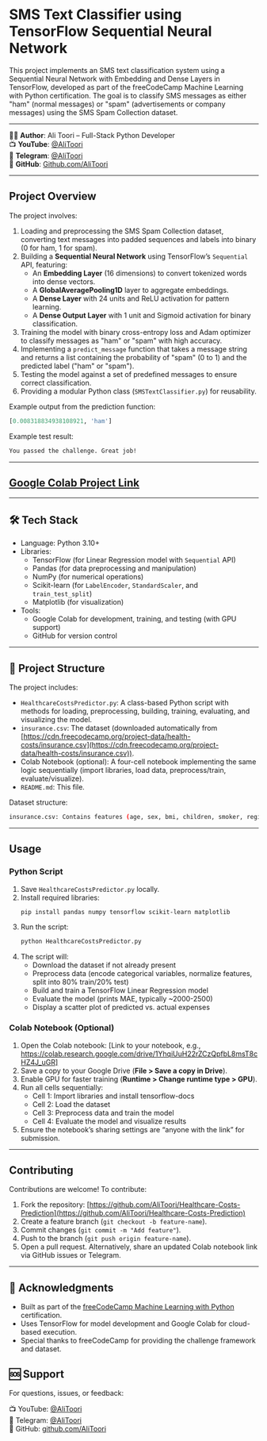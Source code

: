 # SMS Text Classifier using TensorFlow Sequential Neural Network

This project implements an SMS text classification system using a Sequential Neural Network with Embedding and Dense Layers in TensorFlow, developed as part of the freeCodeCamp Machine Learning with Python certification. The goal is to classify SMS messages as either "ham" (normal messages) or "spam" (advertisements or company messages) using the SMS Spam Collection dataset.

---

👨‍💻 **Author**: Ali Toori – Full-Stack Python Developer  
📺 **YouTube**: [@AliToori](https://youtube.com/@AliToori)  
💬 **Telegram**: [@AliToori](https://t.me/@AliToori)  
📂 **GitHub**: [Github.com/AliToori](https://github.com/AliToori)

---

## Project Overview
The project involves:
1. Loading and preprocessing the SMS Spam Collection dataset, converting text messages into padded sequences and labels into binary (0 for ham, 1 for spam).
2. Building a **Sequential Neural Network** using TensorFlow’s `Sequential` API, featuring:
   - An **Embedding Layer** (16 dimensions) to convert tokenized words into dense vectors.
   - A **GlobalAveragePooling1D** layer to aggregate embeddings.
   - A **Dense Layer** with 24 units and ReLU activation for pattern learning.
   - A **Dense Output Layer** with 1 unit and Sigmoid activation for binary classification.
3. Training the model with binary cross-entropy loss and Adam optimizer to classify messages as "ham" or "spam" with high accuracy.
4. Implementing a `predict_message` function that takes a message string and returns a list containing the probability of "spam" (0 to 1) and the predicted label ("ham" or "spam").
5. Testing the model against a set of predefined messages to ensure correct classification.
6. Providing a modular Python class (`SMSTextClassifier.py`) for reusability.

Example output from the prediction function:
```python
[0.008318834938108921, 'ham']
```

Example test result:
```bash
You passed the challenge. Great job!
```

---

## [Google Colab Project Link](https://colab.research.google.com/drive/1XF7scLFr_brcQARJEf5CiS3lxFcaSSrr#scrollTo=8RZOuS9LWQvv)

---

## 🛠 Tech Stack
* Language: Python 3.10+
* Libraries:
  * TensorFlow (for Linear Regression model with `Sequential` API)
  * Pandas (for data preprocessing and manipulation)
  * NumPy (for numerical operations)
  * Scikit-learn (for `LabelEncoder`, `StandardScaler`, and `train_test_split`)
  * Matplotlib (for visualization)
* Tools:
  * Google Colab for development, training, and testing (with GPU support)
  * GitHub for version control

---

## 📂 Project Structure
The project includes:
* `HealthcareCostsPredictor.py`: A class-based Python script with methods for loading, preprocessing, building, training, evaluating, and visualizing the model.
* `insurance.csv`: The dataset (downloaded automatically from [https://cdn.freecodecamp.org/project-data/health-costs/insurance.csv](https://cdn.freecodecamp.org/project-data/health-costs/insurance.csv)).
* Colab Notebook (optional): A four-cell notebook implementing the same logic sequentially (import libraries, load data, preprocess/train, evaluate/visualize).
* `README.md`: This file.

Dataset structure:
```bash
insurance.csv: Contains features (age, sex, bmi, children, smoker, region) and target (expenses)
```

---

## Usage
### Python Script
1. Save `HealthcareCostsPredictor.py` locally.
2. Install required libraries:
   ```bash
   pip install pandas numpy tensorflow scikit-learn matplotlib
   ```
3. Run the script:
   ```bash
   python HealthcareCostsPredictor.py
   ```
4. The script will:
   - Download the dataset if not already present
   - Preprocess data (encode categorical variables, normalize features, split into 80% train/20% test)
   - Build and train a TensorFlow Linear Regression model
   - Evaluate the model (prints MAE, typically ~2000-2500)
   - Display a scatter plot of predicted vs. actual expenses

### Colab Notebook (Optional)
1. Open the Colab notebook: [Link to your notebook, e.g., https://colab.research.google.com/drive/1YhqiUuH22rZCzQpfbL8msT8cHZ4J_uGR]
2. Save a copy to your Google Drive (**File > Save a copy in Drive**).
3. Enable GPU for faster training (**Runtime > Change runtime type > GPU**).
4. Run all cells sequentially:
   - Cell 1: Import libraries and install tensorflow-docs
   - Cell 2: Load the dataset
   - Cell 3: Preprocess data and train the model
   - Cell 4: Evaluate the model and visualize results
5. Ensure the notebook’s sharing settings are “anyone with the link” for submission.

---

## Contributing
Contributions are welcome! To contribute:
1. Fork the repository: [https://github.com/AliToori/Healthcare-Costs-Prediction](https://github.com/AliToori/Healthcare-Costs-Prediction)
2. Create a feature branch (`git checkout -b feature-name`).
3. Commit changes (`git commit -m "Add feature"`).
4. Push to the branch (`git push origin feature-name`).
5. Open a pull request.
Alternatively, share an updated Colab notebook link via GitHub issues or Telegram.

---

## 🙏 Acknowledgments
- Built as part of the [freeCodeCamp Machine Learning with Python](https://www.freecodecamp.org/learn/machine-learning-with-python) certification.
- Uses TensorFlow for model development and Google Colab for cloud-based execution.
- Special thanks to freeCodeCamp for providing the challenge framework and dataset.

## 🆘 Support
For questions, issues, or feedback:  

📺 YouTube: [@AliToori](https://youtube.com/@AliToori)  
💬 Telegram: [@AliToori](https://t.me/@AliToori)  
📂 GitHub: [github.com/AliToori](https://github.com/AliToori)